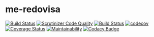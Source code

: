 # me-redovisa

[![Build Status](https://travis-ci.org/guni12/me-redovisa.svg?branch=master)](https://travis-ci.org/guni12/me-redovisa)
[![Scrutinizer Code Quality](https://scrutinizer-ci.com/g/guni12/me-redovisa/badges/quality-score.png?b=master)](https://scrutinizer-ci.com/g/guni12/me-redovisa/?branch=master)
[![Build Status](https://scrutinizer-ci.com/g/guni12/me-redovisa/badges/build.png?b=master)](https://scrutinizer-ci.com/g/guni12/me-redovisa/build-status/master)
[![codecov](https://codecov.io/gh/guni12/me-redovisa/branch/master/graph/badge.svg)](https://codecov.io/gh/guni12/me-redovisa)
 [![Coverage Status](https://coveralls.io/repos/github/guni12/me-redovisa/badge.svg?branch=master)](https://coveralls.io/github/guni12/me-redovisa?branch=master)
 [![Maintainability](https://api.codeclimate.com/v1/badges/6ad0c8cd16941ac771ab/maintainability)](https://codeclimate.com/github/guni12/me-redovisa/maintainability)
 [![Codacy Badge](https://api.codacy.com/project/badge/Grade/9411c018551d4c458af2e4d88b401f55)](https://www.codacy.com/app/guni12/me-redovisa?utm_source=github.com&amp;utm_medium=referral&amp;utm_content=guni12/me-redovisa&amp;utm_campaign=Badge_Grade)